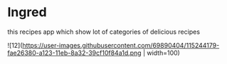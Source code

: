 # Ingred
this recipes app which show lot of categories of delicious recipes

![12](https://user-images.githubusercontent.com/69890404/115244179-fae26380-a123-11eb-8a32-39cf10f84a1d.png | width=100)


